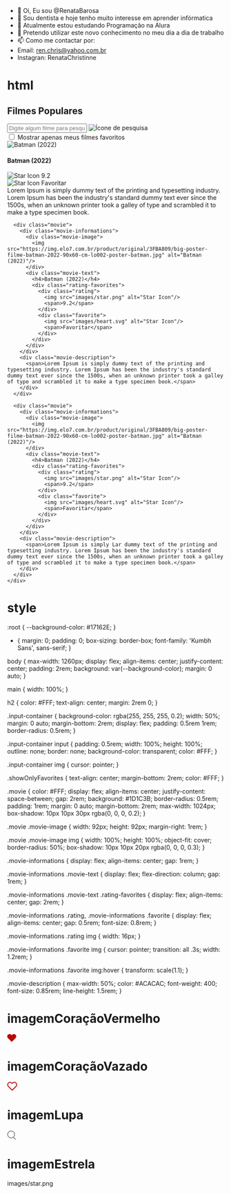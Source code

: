 - 👋 Oi, Eu sou @RenataBarosa
- 👀 Sou dentista e hoje tenho muito interesse em aprender infórmatica
- 🌱 Atualmente estou estudando Programação na Alura
- 💞️ Pretendo utilizar este novo conhecimento no meu dia a dia de trabalho 
- 📫 Como me contactar por:
- Email: ren.chris@yahoo.com.br
- Instagran: RenataChristinne

<!---
RenataBarosa/RenataBarosa is a ✨ special ✨ repository because its `README.md` (this file) appears on your GitHub profile.
You can click the Preview link to take a look at your changes.
--->

<h1> html 
</h1>
<!DOCTYPE html>
<html lang="en">
<head>
  <meta charset="UTF-8">
  <meta http-equiv="X-UA-Compatible" content="IE=edge">
  <meta name="viewport" content="width=device-width, initial-scale=1.0">
  <title>Filmes</title>
  <link rel="preconnect" href="https://fonts.googleapis.com">
  <link rel="preconnect" href="https://fonts.gstatic.com" crossorigin>
  <link href="https://fonts.googleapis.com/css2?family=Kumbh+Sans:wght@300;400;500;600&display=swap" rel="stylesheet">
  <link rel="stylesheet" href="style.css">
</head>
<body>
  <main>
    <h2>Filmes Populares</h2>
    <div class="input-container">
      <input type="text" name="movie-name" id="movie-name" placeholder="Digite algum filme para pesquisar...">
      <img src="images/search-icon.svg" alt="Ícone de pesquisa" class="searchIcon">
    </div>
    <div class="showOnlyFavorites">
      <input type="checkbox" name="onlyFavorites" id="onlyFavorites">
      <label for="onlyFavorites">Mostrar apenas meus filmes favoritos</label>
    </div>
    <div class="movies">
      <div class="movie">
        <div class="movie-informations">
          <div class="movie-image">
            <img src="https://img.elo7.com.br/product/original/3FBA809/big-poster-filme-batman-2022-90x60-cm-lo002-poster-batman.jpg" alt="Batman (2022)"/>
          </div>
          <div class="movie-text">
            <h4>Batman (2022)</h4>
            <div class="rating-favorites">
              <div class="rating">
                <img src="images/star.png" alt="Star Icon"/>
                <span>9.2</span>
              </div>
              <div class="favorite">
                <img src="images/heart.svg" alt="Star Icon"/>
                <span>Favoritar</span>
              </div>
            </div>
          </div>
        </div>
        <div class="movie-description">
          <span>Lorem Ipsum is simply dummy text of the printing and typesetting industry. Lorem Ipsum has been the industry's standard dummy text ever since the 1500s, when an unknown printer took a galley of type and scrambled it to make a type specimen book.</span>
        </div>
      </div>

      <div class="movie">
        <div class="movie-informations">
          <div class="movie-image">
            <img src="https://img.elo7.com.br/product/original/3FBA809/big-poster-filme-batman-2022-90x60-cm-lo002-poster-batman.jpg" alt="Batman (2022)"/>
          </div>
          <div class="movie-text">
            <h4>Batman (2022)</h4>
            <div class="rating-favorites">
              <div class="rating">
                <img src="images/star.png" alt="Star Icon"/>
                <span>9.2</span>
              </div>
              <div class="favorite">
                <img src="images/heart.svg" alt="Star Icon"/>
                <span>Favoritar</span>
              </div>
            </div>
          </div>
        </div>
        <div class="movie-description">
          <span>Lorem Ipsum is simply dummy text of the printing and typesetting industry. Lorem Ipsum has been the industry's standard dummy text ever since the 1500s, when an unknown printer took a galley of type and scrambled it to make a type specimen book.</span>
        </div>
      </div>

      <div class="movie">
        <div class="movie-informations">
          <div class="movie-image">
            <img src="https://img.elo7.com.br/product/original/3FBA809/big-poster-filme-batman-2022-90x60-cm-lo002-poster-batman.jpg" alt="Batman (2022)"/>
          </div>
          <div class="movie-text">
            <h4>Batman (2022)</h4>
            <div class="rating-favorites">
              <div class="rating">
                <img src="images/star.png" alt="Star Icon"/>
                <span>9.2</span>
              </div>
              <div class="favorite">
                <img src="images/heart.svg" alt="Star Icon"/>
                <span>Favoritar</span>
              </div>
            </div>
          </div>
        </div>
        <div class="movie-description">
          <span>Lorem Ipsum is simply Lar dummy text of the printing and typesetting industry. Lorem Ipsum has been the industry's standard dummy text ever since the 1500s, when an unknown printer took a galley of type and scrambled it to make a type specimen book.</span>
        </div>
      </div>
    </div>
  </main>
</body>
</html>

<h1> style </h1>
:root {
  --background-color: #17162E;
}

* {
  margin: 0;
  padding: 0;
  box-sizing: border-box;
  font-family: 'Kumbh Sans', sans-serif;
}

body {
  max-width: 1260px;
  display: flex;
  align-items: center;
  justify-content: center;
  padding: 2rem;
  background: var(--background-color);
  margin: 0 auto;
}

main {
  width: 100%;
}

h2 {
  color: #FFF;
  text-align: center;
  margin: 2rem 0;
}

.input-container {
  background-color: rgba(255, 255, 255, 0.2);
  width: 50%;
  margin: 0 auto;
  margin-bottom: 2rem;
  display: flex;
  padding: 0.5rem 1rem;
  border-radius: 0.5rem;
}

.input-container input {
  padding: 0.5rem;
  width: 100%;
  height: 100%;
  outline: none;
  border: none;
  background-color: transparent;
  color: #FFF;
}

.input-container img {
  cursor: pointer;
}

.showOnlyFavorites {
  text-align: center;
  margin-bottom: 2rem;
  color: #FFF;
}

.movie {
  color: #FFF;
  display: flex;
  align-items: center;
  justify-content: space-between;
  gap: 2rem;
  background: #1D1C3B;
  border-radius: 0.5rem; 
  padding: 1rem;
  margin: 0 auto;
  margin-bottom: 2rem;
  max-width: 1024px;
  box-shadow: 10px 10px 30px rgba(0, 0, 0, 0.2);
}

.movie .movie-image {
  width: 92px;
  height: 92px;
  margin-right: 1rem;
}

.movie .movie-image img {
  width: 100%;
  height: 100%;
  object-fit: cover;
  border-radius: 50%;
  box-shadow: 10px 10px 20px rgba(0, 0, 0, 0.3);
}

.movie-informations {
  display: flex;
  align-items: center;
  gap: 1rem;
}

.movie-informations .movie-text {
  display: flex;
  flex-direction: column;
  gap: 1rem;
}

.movie-informations .movie-text .rating-favorites {
  display: flex;
  align-items: center;
  gap: 2rem;
}

.movie-informations .rating, .movie-informations .favorite {
  display: flex;
  align-items: center;
  gap: 0.5rem;
  font-size: 0.8rem;
}

.movie-informations .rating img {
  width: 16px;
}

.movie-informations .favorite img {
  cursor: pointer;
  transition: all .3s;
  width: 1.2rem;
}

.movie-informations .favorite img:hover {
  transform: scale(1.1);
}

.movie-description {
  max-width: 50%;
  color: #ACACAC;
  font-weight: 400;
  font-size: 0.85rem;
  line-height: 1.5rem;
}

<h1> imagemCoraçãoVermelho </h1>
<svg width="21" height="19" viewBox="0 0 21 19" fill="none" xmlns="http://www.w3.org/2000/svg">
<path d="M19.2913 1.61183C18.7805 1.10083 18.1741 0.695472 17.5066 0.41891C16.8392 0.142347 16.1238 0 15.4013 0C14.6788 0 13.9634 0.142347 13.2959 0.41891C12.6285 0.695472 12.022 1.10083 11.5113 1.61183L10.4513 2.67183L9.39129 1.61183C8.3596 0.580134 6.96032 0.000534762 5.50129 0.000534773C4.04226 0.000534784 2.64298 0.580134 1.61129 1.61183C0.579599 2.64352 1.08706e-08 4.04279 0 5.50183C-1.08706e-08 6.96086 0.579599 8.36013 1.61129 9.39183L2.67129 10.4518L10.4513 18.2318L18.2313 10.4518L19.2913 9.39183C19.8023 8.88107 20.2076 8.27464 20.4842 7.60718C20.7608 6.93972 20.9031 6.22431 20.9031 5.50183C20.9031 4.77934 20.7608 4.06393 20.4842 3.39647C20.2076 2.72901 19.8023 2.12258 19.2913 1.61183Z" fill="#BA0707"/>
</svg>

<h1> imagemCoraçãoVazado </h1>
<svg width="23" height="21" viewBox="0 0 23 21" fill="none" xmlns="http://www.w3.org/2000/svg">
<path d="M20.2913 2.61183C19.7805 2.10083 19.1741 1.69547 18.5066 1.41891C17.8392 1.14235 17.1238 1 16.4013 1C15.6788 1 14.9634 1.14235 14.2959 1.41891C13.6285 1.69547 13.022 2.10083 12.5113 2.61183L11.4513 3.67183L10.3913 2.61183C9.3596 1.58013 7.96032 1.00053 6.50129 1.00053C5.04226 1.00053 3.64298 1.58013 2.61129 2.61183C1.5796 3.64352 1 5.04279 1 6.50183C1 7.96086 1.5796 9.36013 2.61129 10.3918L3.67129 11.4518L11.4513 19.2318L19.2313 11.4518L20.2913 10.3918C20.8023 9.88107 21.2076 9.27464 21.4842 8.60718C21.7608 7.93972 21.9031 7.22431 21.9031 6.50183C21.9031 5.77934 21.7608 5.06393 21.4842 4.39647C21.2076 3.72901 20.8023 3.12258 20.2913 2.61183V2.61183Z" stroke="#BA0707" stroke-width="2" stroke-linecap="round" stroke-linejoin="round"/>
</svg>

<h1> imagemLupa </h1>
<svg width="21" height="22" viewBox="0 0 21 22" fill="none" xmlns="http://www.w3.org/2000/svg">
<path d="M9 17C13.4183 17 17 13.4183 17 9C17 4.58172 13.4183 1 9 1C4.58172 1 1 4.58172 1 9C1 13.4183 4.58172 17 9 17Z" stroke="#8A8A8A" stroke-width="2" stroke-linecap="round" stroke-linejoin="round"/>
<path d="M19.35 20.35L15 16" stroke="#8A8A8A" stroke-width="2" stroke-linecap="round" stroke-linejoin="round"/>
</svg>

<h1> imagemEstrela </h1>
images/star.png
